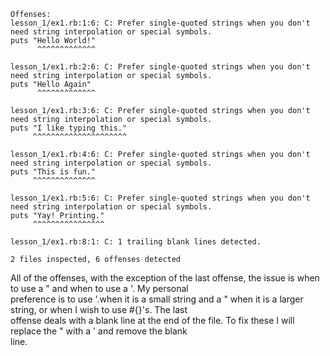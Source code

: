 ```
Offenses:  
lesson_1/ex1.rb:1:6: C: Prefer single-quoted strings when you don't need string interpolation or special symbols.    
puts "Hello World!"   
      ^^^^^^^^^^^^^

lesson_1/ex1.rb:2:6: C: Prefer single-quoted strings when you don't need string interpolation or special symbols.    
puts "Hello Again"  
      ^^^^^^^^^^^^^  

lesson_1/ex1.rb:3:6: C: Prefer single-quoted strings when you don't need string interpolation or special symbols.  
puts "I like typing this."  
     ^^^^^^^^^^^^^^^^^^^^^  

lesson_1/ex1.rb:4:6: C: Prefer single-quoted strings when you don't need string interpolation or special symbols.  
puts "This is fun."  
     ^^^^^^^^^^^^^^  
   
lesson_1/ex1.rb:5:6: C: Prefer single-quoted strings when you don't need string interpolation or special symbols.  
puts "Yay! Printing."  
     ^^^^^^^^^^^^^^^^  

lesson_1/ex1.rb:8:1: C: 1 trailing blank lines detected.  
   
2 files inspected, 6 offenses detected  
```

All of the offenses, with the exception of the last offense, the issue is when to use a " and when to use a '. My personal   
preference is to use '.when it is a small string and a " when it is a larger string, or when I wish to use #{}'s. The last  
offense deals with a blank line at the end of the file. To fix these I will replace the " with a ' and remove the blank  
line. 
